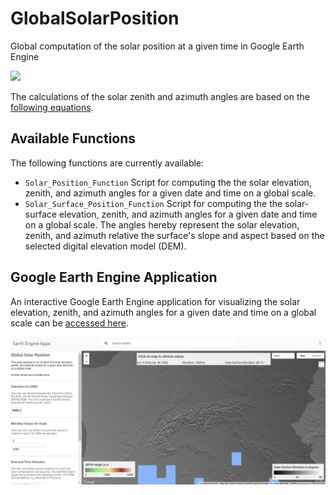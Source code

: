 # GlobalSolarPosition
Global computation of the solar position at a given time in Google Earth Engine

<img src="img/solar-surface-animation.gif" width=1000>

The calculations of the solar zenith and azimuth angles are based on the [following equations](https://gml.noaa.gov/grad/solcalc/solareqns.PDF).

## Available Functions

The following functions are currently available:

* `Solar_Position_Function` Script for computing the the solar elevation, zenith, and azimuth angles for a given date and time on a global scale.
* `Solar_Surface_Position_Function` Script for computing the the solar-surface elevation, zenith, and azimuth angles for a given date and time on a global scale. The angles hereby represent the solar elevation, zenith, and azimuth relative the surface's slope and aspect based on the selected digital elevation model (DEM).

## Google Earth Engine Application

An interactive Google Earth Engine application for visualizing the solar elevation, zenith, and azimuth angles for a given date and time on a global scale can be [accessed here](https://mbalthasarphilipp.users.earthengine.app/view/globalsolarposition).

<img src="img/app_screenshot.jpg" width=1000>

